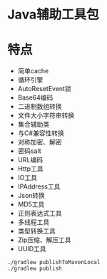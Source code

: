 # Java辅助工具包
# 特点
+ 简单cache
+ 循环引擎
+ AutoResetEvent锁
+ Base64编码
+ 二进制数组转换
+ 文件大小字符串转换
+ 集合辅助类
+ 与C#兼容性转换
+ 对称加密、解密
+ 密码salt
+ URL编码
+ Http工具
+ IO工具
+ IPAddress工具
+ Json转换
+ MD5工具
+ 正则表达式工具
+ 多线程工具
+ 类型转换工具
+ Zip压缩、解压工具
+ UUID工具

```
./gradlew publishToMavenLocal
./gradlew publish
```